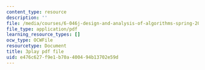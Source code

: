 ```yaml
---
content_type: resource
description: ''
file: /media/courses/6-046j-design-and-analysis-of-algorithms-spring-2015/e476c627f9e1b70a400494b13702e59d_09vU-wVwW3U.pdf
file_type: application/pdf
learning_resource_types: []
ocw_type: OCWFile
resourcetype: Document
title: 3play pdf file
uid: e476c627-f9e1-b70a-4004-94b13702e59d
---
```

